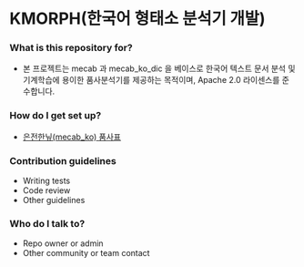 # KMORPH(한국어 형태소 분석기 개발) #

### What is this repository for? ###
* 본 프로젝트는 mecab 과 mecab_ko_dic 을 베이스로 한국어 텍스트 문서 분석 및 기계학습에 용이한 품사분석기를 제공하는 목적이며, Apache 2.0 라이센스를 준수합니다.

### How do I get set up? ###
* [은전한닢(mecab_ko) 품사표](https://docs.google.com/spreadsheets/d/1-9blXKjtjeKZqsf4NzHeYJCrr49-nXeRF6D80udfcwY/edit#gid=589544265)

### Contribution guidelines ###
* Writing tests
* Code review
* Other guidelines

### Who do I talk to? ###

* Repo owner or admin
* Other community or team contact
